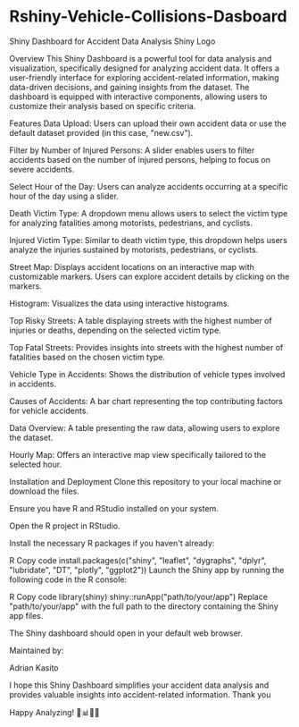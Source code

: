 # Rshiny-Vehicle-Collisions-Dasboard
Shiny Dashboard for Accident Data Analysis
Shiny Logo

Overview
This Shiny Dashboard is a powerful tool for data analysis and visualization, specifically designed for analyzing accident data. It offers a user-friendly interface for exploring accident-related information, making data-driven decisions, and gaining insights from the dataset. The dashboard is equipped with interactive components, allowing users to customize their analysis based on specific criteria.

Features
Data Upload: Users can upload their own accident data or use the default dataset provided (in this case, "new.csv").

Filter by Number of Injured Persons: A slider enables users to filter accidents based on the number of injured persons, helping to focus on severe accidents.

Select Hour of the Day: Users can analyze accidents occurring at a specific hour of the day using a slider.

Death Victim Type: A dropdown menu allows users to select the victim type for analyzing fatalities among motorists, pedestrians, and cyclists.

Injured Victim Type: Similar to death victim type, this dropdown helps users analyze the injuries sustained by motorists, pedestrians, or cyclists.

Street Map: Displays accident locations on an interactive map with customizable markers. Users can explore accident details by clicking on the markers.

Histogram: Visualizes the data using interactive histograms.

Top Risky Streets: A table displaying streets with the highest number of injuries or deaths, depending on the selected victim type.

Top Fatal Streets: Provides insights into streets with the highest number of fatalities based on the chosen victim type.

Vehicle Type in Accidents: Shows the distribution of vehicle types involved in accidents.

Causes of Accidents: A bar chart representing the top contributing factors for vehicle accidents.

Data Overview: A table presenting the raw data, allowing users to explore the dataset.

Hourly Map: Offers an interactive map view specifically tailored to the selected hour.

Installation and Deployment
Clone this repository to your local machine or download the files.

Ensure you have R and RStudio installed on your system.

Open the R project in RStudio.

Install the necessary R packages if you haven't already:

R
Copy code
install.packages(c("shiny", "leaflet", "dygraphs", "dplyr", "lubridate", "DT", "plotly", "ggplot2"))
Launch the Shiny app by running the following code in the R console:

R
Copy code
library(shiny)
shiny::runApp("path/to/your/app")
Replace "path/to/your/app" with the full path to the directory containing the Shiny app files.

The Shiny dashboard should open in your default web browser.


Maintained by:

Adrian Kasito



I hope this Shiny Dashboard simplifies your accident data analysis and provides valuable insights into accident-related information. Thank you


Happy Analyzing! 🚗📊👨‍💼
